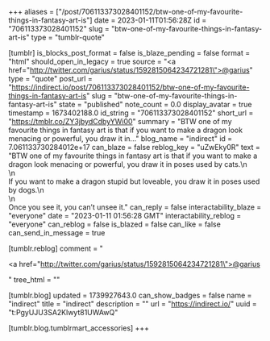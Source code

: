 +++
aliases = ["/post/706113373028401152/btw-one-of-my-favourite-things-in-fantasy-art-is"]
date = 2023-01-11T01:56:28Z
id = "706113373028401152"
slug = "btw-one-of-my-favourite-things-in-fantasy-art-is"
type = "tumblr-quote"

[tumblr]
is_blocks_post_format = false
is_blaze_pending = false
format = "html"
should_open_in_legacy = true
source = "<a href=\"http://twitter.com/garius/status/1592815064234721281\">@garius</a>"
type = "quote"
post_url = "https://indirect.io/post/706113373028401152/btw-one-of-my-favourite-things-in-fantasy-art-is"
slug = "btw-one-of-my-favourite-things-in-fantasy-art-is"
state = "published"
note_count = 0.0
display_avatar = true
timestamp = 1673402188.0
id_string = "706113373028401152"
short_url = "https://tmblr.co/ZY3jbydCdbyYWi00"
summary = "BTW one of my favourite things in fantasy art is that if you want to make a dragon look menacing or powerful, you draw it in..."
blog_name = "indirect"
id = 7.061133730284012e+17
can_blaze = false
reblog_key = "uZwEky0R"
text = "BTW one of my favourite things in fantasy art is that if you want to make a dragon look menacing or powerful, you draw it in poses used by cats.\n<br/>\n<br/>If you want to make a dragon stupid but loveable, you draw it in poses used by dogs.\n<br/>\n<br/>Once you see it, you can&rsquo;t unsee it."
can_reply = false
interactability_blaze = "everyone"
date = "2023-01-11 01:56:28 GMT"
interactability_reblog = "everyone"
can_reblog = false
is_blazed = false
can_like = false
can_send_in_message = true

[tumblr.reblog]
comment = "<p><a href=\"http://twitter.com/garius/status/1592815064234721281\">@garius</a></p>"
tree_html = ""

[tumblr.blog]
updated = 1739927643.0
can_show_badges = false
name = "indirect"
title = "indirect"
description = ""
url = "https://indirect.io/"
uuid = "t:PgyUJU3SA2Klwyt81UWAwQ"

[tumblr.blog.tumblrmart_accessories]
+++
